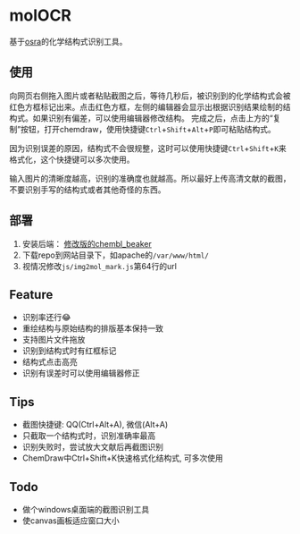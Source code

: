 # molOCR

基于[osra](https://cactus.nci.nih.gov/osra/)的化学结构式识别工具。


## 使用
向网页右侧拖入图片或者粘贴截图之后，等待几秒后，被识别到的化学结构式会被红色方框标记出来。点击红色方框，左侧的编辑器会显示出根据识别结果绘制的结构式。如果识别有偏差，可以使用编辑器修改结构。
完成之后，点击上方的“复制”按钮，打开chemdraw，使用快捷键`Ctrl`+`Shift`+`Alt`+`P`即可粘贴结构式。

因为识别误差的原因，结构式不会很规整，这时可以使用快捷键`Ctrl`+`Shift`+`K`来格式化，这个快捷键可以多次使用。

输入图片的清晰度越高，识别的准确度也就越高。所以最好上传高清文献的截图，不要识别手写的结构式或者其他奇怪的东西。


## 部署
1. 安装后端： [修改版的chembl_beaker](https://github.com/def-fun/chembl_beaker/tree/v1.1)
2. 下载repo到网站目录下，如apache的`/var/www/html/`
3. 视情况修改`js/img2mol_mark.js`第64行的url

## Feature
- 识别率还行😂
- 重绘结构与原始结构的排版基本保持一致
- 支持图片文件拖放
- 识别到结构式时有红框标记
- 结构式点击高亮
- 识别有误差时可以使用编辑器修正

## Tips
- 截图快捷键: QQ(Ctrl+Alt+A), 微信(Alt+A)
- 只截取一个结构式时，识别准确率最高
- 识别失败时，尝试放大文献后再截图识别
- ChemDraw中Ctrl+Shift+K快速格式化结构式, 可多次使用

## Todo
- 做个windows桌面端的截图识别工具
- 使canvas画板适应窗口大小
